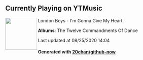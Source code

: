 ## Currently Playing on YTMusic

[<img align="left" width="100" src="https://lh3.googleusercontent.com/xQwtw5dswyE1kci8uZ0qvB5wYakS-ATfizB_wG8slC8WHv1JpzIYa2cReTgFt6qzuj4Its1OQRWzxKU">](https://music.youtube.com/channel/UChzerXfJbu4RXPl25dDzA7w)

London Boys - I'm Gonna Give My Heart

**Albums**: The Twelve Commandments Of Dance

Last updated at 08/25/2020 14:04

#### Generated with [20chan/github-now](https://github.com/20chan/github-now)


<!--
**20chan/20chan** is a ✨ _special_ ✨ repository because its `README.md` (this file) appears on your GitHub profile.

Here are some ideas to get you started:

- 🔭 I’m currently working on ...
- 🌱 I’m currently learning ...
- 👯 I’m looking to collaborate on ...
- 🤔 I’m looking for help with ...
- 💬 Ask me about ...
- 📫 How to reach me: ...
- 😄 Pronouns: ...
- ⚡ Fun fact: ...
-->

